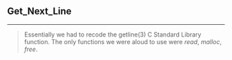 ## Get_Next_Line

----
>Essentially we had to recode the getline(3) C Standard Library function.
>The only functions we were aloud to use were *read*, *malloc*, *free*.
